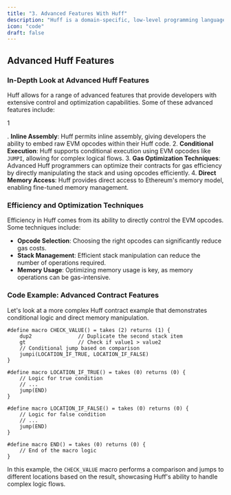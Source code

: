```yaml
---
title: "3. Advanced Features With Huff"
description: "Huff is a domain-specific, low-level programming language designed explicitly for writing smart contracts on the Ethereum blockchain."
icon: "code"
draft: false
---
```



## Advanced Huff Features

### In-Depth Look at Advanced Huff Features

Huff allows for a range of advanced features that provide developers with extensive control and optimization capabilities. Some of these advanced features include:

1

. **Inline Assembly**: Huff permits inline assembly, giving developers the ability to embed raw EVM opcodes within their Huff code.
2. **Conditional Execution**: Huff supports conditional execution using EVM opcodes like `JUMPI`, allowing for complex logical flows.
3. **Gas Optimization Techniques**: Advanced Huff programmers can optimize their contracts for gas efficiency by directly manipulating the stack and using opcodes efficiently.
4. **Direct Memory Access**: Huff provides direct access to Ethereum's memory model, enabling fine-tuned memory management.

### Efficiency and Optimization Techniques

Efficiency in Huff comes from its ability to directly control the EVM opcodes. Some techniques include:

- **Opcode Selection**: Choosing the right opcodes can significantly reduce gas costs.
- **Stack Management**: Efficient stack manipulation can reduce the number of operations required.
- **Memory Usage**: Optimizing memory usage is key, as memory operations can be gas-intensive.

### Code Example: Advanced Contract Features

Let's look at a more complex Huff contract example that demonstrates conditional logic and direct memory manipulation.

```huff
#define macro CHECK_VALUE() = takes (2) returns (1) {
    dup2               // Duplicate the second stack item
    gt                 // Check if value1 > value2
    // Conditional jump based on comparison
    jumpi(LOCATION_IF_TRUE, LOCATION_IF_FALSE)
}

#define macro LOCATION_IF_TRUE() = takes (0) returns (0) {
    // Logic for true condition
    // ...
    jump(END)
}

#define macro LOCATION_IF_FALSE() = takes (0) returns (0) {
    // Logic for false condition
    // ...
    jump(END)
}

#define macro END() = takes (0) returns (0) {
    // End of the macro logic
}
```

In this example, the `CHECK_VALUE` macro performs a comparison and jumps to different locations based on the result, showcasing Huff's ability to handle complex logic flows.

